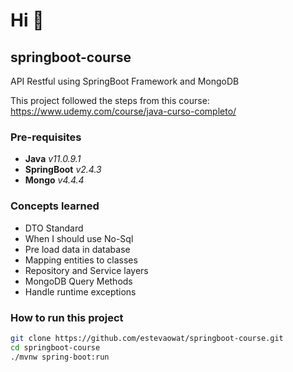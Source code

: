 # Hi :wave:

## springboot-course

API Restful using SpringBoot Framework and MongoDB

This project followed the steps from this course:
https://www.udemy.com/course/java-curso-completo/

### Pre-requisites

- **Java** _v11.0.9.1_
- **SpringBoot** _v2.4.3_
- **Mongo** _v4.4.4_

### Concepts learned

- DTO Standard
- When I should use No-Sql
- Pre load data in database
- Mapping entities to classes
- Repository and Service layers
- MongoDB Query Methods
- Handle runtime exceptions

### How to run this project

```bash
git clone https://github.com/estevaowat/springboot-course.git
cd springboot-course
./mvnw spring-boot:run


```
